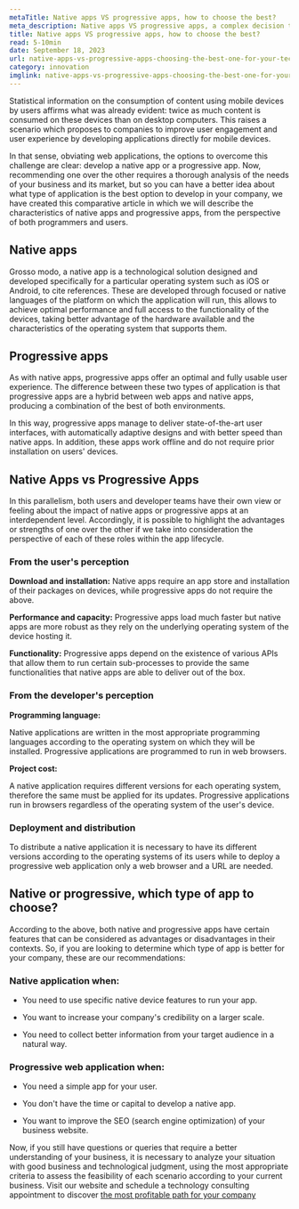 ```yaml
---
metaTitle: Native apps VS progressive apps, how to choose the best?
meta_description: Native apps VS progressive apps, a complex decision that would allow companies to improve engagement and user experience by developing their own apps directly for mobile devices.
title: Native apps VS progressive apps, how to choose the best?
read: 5-10min
date: September 18, 2023
url: native-apps-vs-progressive-apps-choosing-the-best-one-for-your-technology-initiative
category: innovation
imglink: native-apps-vs-progressive-apps-choosing-the-best-one-for-your-technology-initiative.jpg
---
```


Statistical information on the consumption of content using mobile devices by users affirms what was already evident: twice as much content is consumed on these devices than on desktop computers. This raises a scenario which proposes to companies to improve user engagement and user experience by developing applications directly for mobile devices.

In that sense, obviating web applications, the options to overcome this challenge are clear: develop a native app or a progressive app. Now, recommending one over the other requires a thorough analysis of the needs of your business and its market, but so you can have a better idea about what type of application is the best option to develop in your company, we have created this comparative article in which we will describe the characteristics of native apps and progressive apps, from the perspective of both programmers and users.

## Native apps

Grosso modo, a native app is a technological solution designed and developed specifically for a particular operating system such as iOS or Android, to cite references. These are developed through focused or native languages of the platform on which the application will run, this allows to achieve optimal performance and full access to the functionality of the devices, taking better advantage of the hardware available and the characteristics of the operating system that supports them.

## Progressive apps

As with native apps, progressive apps offer an optimal and fully usable user experience. The difference between these two types of application is that progressive apps are a hybrid between web apps and native apps, producing a combination of the best of both environments.

In this way, progressive apps manage to deliver state-of-the-art user interfaces, with automatically adaptive designs and with better speed than native apps. In addition, these apps work offline and do not require prior installation on users' devices.

## Native Apps vs Progressive Apps

In this parallelism, both users and developer teams have their own view or feeling about the impact of native apps or progressive apps at an interdependent level. Accordingly, it is possible to highlight the advantages or strengths of one over the other if we take into consideration the perspective of each of these roles within the app lifecycle.

### From the user's perception

**Download and installation:**
Native apps require an app store and installation of their packages on devices, while progressive apps do not require the above.

**Performance and capacity:**
Progressive apps load much faster but native apps are more robust as they rely on the underlying operating system of the device hosting it.

**Functionality:**
Progressive apps depend on the existence of various APIs that allow them to run certain sub-processes to provide the same functionalities that native apps are able to deliver out of the box.

### From the developer's perception

**Programming language:**

Native applications are written in the most appropriate programming languages according to the operating system on which they will be installed. Progressive applications are programmed to run in web browsers.

**Project cost:**

A native application requires different versions for each operating system, therefore the same must be applied for its updates. Progressive applications run in browsers regardless of the operating system of the user's device.

### Deployment and distribution

To distribute a native application it is necessary to have its different versions according to the operating systems of its users while to deploy a progressive web application only a web browser and a URL are needed.

## Native or progressive, which type of app to choose?

According to the above, both native and progressive apps have certain features that can be considered as advantages or disadvantages in their contexts. So, if you are looking to determine which type of app is better for your company, these are our recommendations:

### Native application when:

- You need to use specific native device features to run your app.

- You want to increase your company's credibility on a larger scale.

- You need to collect better information from your target audience in a natural way.

### Progressive web application when:

- You need a simple app for your user.

- You don't have the time or capital to develop a native app.

- You want to improve the SEO (search engine optimization) of your business website.

Now, if you still have questions or queries that require a better understanding of your business, it is necessary to analyze your situation with good business and technological judgment, using the most appropriate criteria to assess the feasibility of each scenario according to your current business. Visit our website and schedule a technology consulting appointment to discover [the most profitable path for your company](https://www.dreamcodesoft.com/en/services)
